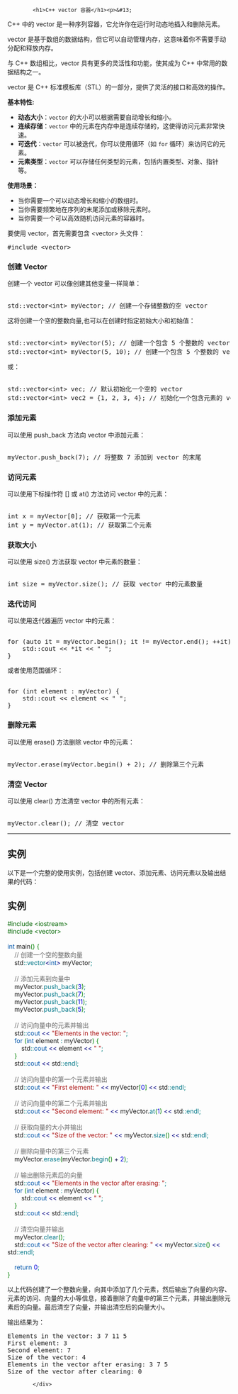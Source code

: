 <!DOCTYPE html>
<html lang="zh-CN">
<head>
<meta charset="UTF-8">
<title>C++ vector 容器</title>
</head>
<body>
<div class="article-intro" id="content">
			
			<h1>C++ vector 容器</h1><p>&#13;
C++ 中的 vector 是一种序列容器，它允许你在运行时动态地插入和删除元素。</p><p>&#13;
vector 是基于数组的数据结构，但它可以自动管理内存，这意味着你不需要手动分配和释放内存。</p><p>&#13;
与 C++ 数组相比，vector 具有更多的灵活性和功能，使其成为 C++ 中常用的数据结构之一。</p><p>&#13;
vector 是 C++ 标准模板库（STL）的一部分，提供了灵活的接口和高效的操作。</p>&#13;
<p><strong>基本特性:</strong></p>&#13;
<ul>&#13;
<li><strong>动态大小</strong>：<code>vector</code> 的大小可以根据需要自动增长和缩小。</li>&#13;
<li><strong>连续存储</strong>：<code>vector</code> 中的元素在内存中是连续存储的，这使得访问元素非常快速。</li>&#13;
<li><strong>可迭代</strong>：<code>vector</code> 可以被迭代，你可以使用循环（如 <code>for</code> 循环）来访问它的元素。</li>&#13;
<li><strong>元素类型</strong>：<code>vector</code> 可以存储任何类型的元素，包括内置类型、对象、指针等。</li>&#13;
</ul><p>&#13;
<strong>使用场景：</strong></p>&#13;
&#13;
<ul>&#13;
<li>当你需要一个可以动态增长和缩小的数组时。</li>&#13;
<li>当你需要频繁地在序列的末尾添加或移除元素时。</li>&#13;
<li>当你需要一个可以高效随机访问元素的容器时。</li>&#13;
</ul>&#13;
<p>要使用 vector，首先需要包含 <span class="marked">&lt;vector&gt;</span> 头文件：</p>&#13;
<pre>#include &lt;vector&gt;</pre>&#13;
<h3>创建 Vector</h3><p>&#13;
创建一个 vector 可以像创建其他变量一样简单：</p><pre>&#13;
std::vector&lt;int&gt; myVector; // 创建一个存储整数的空 vector</pre>&#13;
<p>这将创建一个空的整数向量,也可以在创建时指定初始大小和初始值：</p><pre>&#13;
std::vector&lt;int&gt; myVector(5); // 创建一个包含 5 个整数的 vector，每个值都为默认值（0）&#13;
std::vector&lt;int&gt; myVector(5, 10); // 创建一个包含 5 个整数的 vector，每个值都为 10</pre>&#13;
<p>或：</p><pre>&#13;
std::vector&lt;int&gt; vec; // 默认初始化一个空的 vector&#13;
std::vector&lt;int&gt; vec2 = {1, 2, 3, 4}; // 初始化一个包含元素的 vector</pre>&#13;
&#13;
<h3>添加元素</h3><p>&#13;
可以使用 push_back 方法向 vector 中添加元素：</p>&#13;
<pre>&#13;
myVector.push_back(7); // 将整数 7 添加到 vector 的末尾</pre>&#13;
<h3>访问元素</h3><p>&#13;
可以使用下标操作符 [] 或 at() 方法访问 vector 中的元素：</p>&#13;
<pre>&#13;
int x = myVector[0]; // 获取第一个元素&#13;
int y = myVector.at(1); // 获取第二个元素</pre>&#13;
<h3>获取大小</h3><p>&#13;
可以使用 size() 方法获取 vector 中元素的数量：</p>&#13;
<pre>&#13;
int size = myVector.size(); // 获取 vector 中的元素数量</pre>&#13;
<h3>迭代访问</h3><p>&#13;
可以使用迭代器遍历 vector 中的元素：</p>&#13;
<pre>&#13;
for (auto it = myVector.begin(); it != myVector.end(); ++it) {&#13;
    std::cout &lt;&lt; *it &lt;&lt; " ";&#13;
}</pre><p>&#13;
或者使用范围循环：</p>&#13;
<pre>&#13;
for (int element : myVector) {&#13;
    std::cout &lt;&lt; element &lt;&lt; " ";&#13;
}</pre>&#13;
<h3>删除元素</h3><p>&#13;
可以使用 erase() 方法删除 vector 中的元素：</p>&#13;
<pre>&#13;
myVector.erase(myVector.begin() + 2); // 删除第三个元素</pre>&#13;
<h3>清空 Vector</h3><p>&#13;
可以使用 clear() 方法清空 vector 中的所有元素：</p>&#13;
<pre>&#13;
myVector.clear(); // 清空 vector</pre>&#13;
<hr/><h2>实例</h2><p>&#13;
以下是一个完整的使用实例，包括创建 vector、添加元素、访问元素以及输出结果的代码：</p>&#13;
&#13;
&#13;
<div class="example"><h2 class="example">实例</h2> <div class="example_code">
<span style="color: #060;">#include &lt;iostream&gt;</span><br/>
<span style="color: #060;">#include &lt;vector&gt;</span><br/>
<br/>
<span style="color: #05a;">int</span> main<span style="color: #008000;">(</span><span style="color: #008000;">)</span> <span style="color: #008000;">{</span><br/>
    <span style="color: #666666;">// 创建一个空的整数向量</span><br/>
    std<span style="color: #008080;">::</span><span style="color: #007788;">vector</span><span style="color: #000080;">&lt;</span><span style="color: #05a;">int</span><span style="color: #000080;">&gt;</span> myVector<span style="color: #008080;">;</span><br/>
<br/>
    <span style="color: #666666;">// 添加元素到向量中</span><br/>
    myVector.<span style="color: #007788;">push_back</span><span style="color: #008000;">(</span><span style="color: #0000dd;">3</span><span style="color: #008000;">)</span><span style="color: #008080;">;</span><br/>
    myVector.<span style="color: #007788;">push_back</span><span style="color: #008000;">(</span><span style="color: #0000dd;">7</span><span style="color: #008000;">)</span><span style="color: #008080;">;</span><br/>
    myVector.<span style="color: #007788;">push_back</span><span style="color: #008000;">(</span><span style="color: #0000dd;">11</span><span style="color: #008000;">)</span><span style="color: #008080;">;</span><br/>
    myVector.<span style="color: #007788;">push_back</span><span style="color: #008000;">(</span><span style="color: #0000dd;">5</span><span style="color: #008000;">)</span><span style="color: #008080;">;</span><br/>
<br/>
    <span style="color: #666666;">// 访问向量中的元素并输出</span><br/>
    std<span style="color: #008080;">::</span><span style="color: #05a;">cout</span> <span style="color: #000080;">&lt;&lt;</span> <span style="color: #a11;">"Elements in the vector: "</span><span style="color: #008080;">;</span><br/>
    <span style="color: #05a;">for</span> <span style="color: #008000;">(</span><span style="color: #05a;">int</span> element <span style="color: #008080;">:</span> myVector<span style="color: #008000;">)</span> <span style="color: #008000;">{</span><br/>
        std<span style="color: #008080;">::</span><span style="color: #05a;">cout</span> <span style="color: #000080;">&lt;&lt;</span> element <span style="color: #000080;">&lt;&lt;</span> <span style="color: #a11;">" "</span><span style="color: #008080;">;</span><br/>
    <span style="color: #008000;">}</span><br/>
    std<span style="color: #008080;">::</span><span style="color: #05a;">cout</span> <span style="color: #000080;">&lt;&lt;</span> std<span style="color: #008080;">::</span><span style="color: #007788;">endl</span><span style="color: #008080;">;</span><br/>
<br/>
    <span style="color: #666666;">// 访问向量中的第一个元素并输出</span><br/>
    std<span style="color: #008080;">::</span><span style="color: #05a;">cout</span> <span style="color: #000080;">&lt;&lt;</span> <span style="color: #a11;">"First element: "</span> <span style="color: #000080;">&lt;&lt;</span> myVector<span style="color: #008000;">[</span><span style="color: #0000dd;">0</span><span style="color: #008000;">]</span> <span style="color: #000080;">&lt;&lt;</span> std<span style="color: #008080;">::</span><span style="color: #007788;">endl</span><span style="color: #008080;">;</span><br/>
<br/>
    <span style="color: #666666;">// 访问向量中的第二个元素并输出</span><br/>
    std<span style="color: #008080;">::</span><span style="color: #05a;">cout</span> <span style="color: #000080;">&lt;&lt;</span> <span style="color: #a11;">"Second element: "</span> <span style="color: #000080;">&lt;&lt;</span> myVector.<span style="color: #007788;">at</span><span style="color: #008000;">(</span><span style="color: #0000dd;">1</span><span style="color: #008000;">)</span> <span style="color: #000080;">&lt;&lt;</span> std<span style="color: #008080;">::</span><span style="color: #007788;">endl</span><span style="color: #008080;">;</span><br/>
<br/>
    <span style="color: #666666;">// 获取向量的大小并输出</span><br/>
    std<span style="color: #008080;">::</span><span style="color: #05a;">cout</span> <span style="color: #000080;">&lt;&lt;</span> <span style="color: #a11;">"Size of the vector: "</span> <span style="color: #000080;">&lt;&lt;</span> myVector.<span style="color: #007788;">size</span><span style="color: #008000;">(</span><span style="color: #008000;">)</span> <span style="color: #000080;">&lt;&lt;</span> std<span style="color: #008080;">::</span><span style="color: #007788;">endl</span><span style="color: #008080;">;</span><br/>
<br/>
    <span style="color: #666666;">// 删除向量中的第三个元素</span><br/>
    myVector.<span style="color: #007788;">erase</span><span style="color: #008000;">(</span>myVector.<span style="color: #007788;">begin</span><span style="color: #008000;">(</span><span style="color: #008000;">)</span> <span style="color: #000040;">+</span> <span style="color: #0000dd;">2</span><span style="color: #008000;">)</span><span style="color: #008080;">;</span><br/>
<br/>
    <span style="color: #666666;">// 输出删除元素后的向量</span><br/>
    std<span style="color: #008080;">::</span><span style="color: #05a;">cout</span> <span style="color: #000080;">&lt;&lt;</span> <span style="color: #a11;">"Elements in the vector after erasing: "</span><span style="color: #008080;">;</span><br/>
    <span style="color: #05a;">for</span> <span style="color: #008000;">(</span><span style="color: #05a;">int</span> element <span style="color: #008080;">:</span> myVector<span style="color: #008000;">)</span> <span style="color: #008000;">{</span><br/>
        std<span style="color: #008080;">::</span><span style="color: #05a;">cout</span> <span style="color: #000080;">&lt;&lt;</span> element <span style="color: #000080;">&lt;&lt;</span> <span style="color: #a11;">" "</span><span style="color: #008080;">;</span><br/>
    <span style="color: #008000;">}</span><br/>
    std<span style="color: #008080;">::</span><span style="color: #05a;">cout</span> <span style="color: #000080;">&lt;&lt;</span> std<span style="color: #008080;">::</span><span style="color: #007788;">endl</span><span style="color: #008080;">;</span><br/>
<br/>
    <span style="color: #666666;">// 清空向量并输出</span><br/>
    myVector.<span style="color: #007788;">clear</span><span style="color: #008000;">(</span><span style="color: #008000;">)</span><span style="color: #008080;">;</span><br/>
    std<span style="color: #008080;">::</span><span style="color: #05a;">cout</span> <span style="color: #000080;">&lt;&lt;</span> <span style="color: #a11;">"Size of the vector after clearing: "</span> <span style="color: #000080;">&lt;&lt;</span> myVector.<span style="color: #007788;">size</span><span style="color: #008000;">(</span><span style="color: #008000;">)</span> <span style="color: #000080;">&lt;&lt;</span> std<span style="color: #008080;">::</span><span style="color: #007788;">endl</span><span style="color: #008080;">;</span><br/>
<br/>
    <span style="color: #05a;">return</span> <span style="color: #0000dd;">0</span><span style="color: #008080;">;</span><br/>
<span style="color: #008000;">}</span><br/>
</div></div><p>&#13;
以上代码创建了一个整数向量，向其中添加了几个元素，然后输出了向量的内容、元素的访问、向量的大小等信息，接着删除了向量中的第三个元素，并输出删除元素后的向量。最后清空了向量，并输出清空后的向量大小。&#13;
</p><p>&#13;
输出结果为：</p>&#13;
<pre>Elements in the vector: 3 7 11 5 &#13;
First element: 3&#13;
Second element: 7&#13;
Size of the vector: 4&#13;
Elements in the vector after erasing: 3 7 5 &#13;
Size of the vector after clearing: 0</pre>&#13;
&#13;
			<!-- 其他扩展 -->
						
			</div>
			
		
</body>
</html>